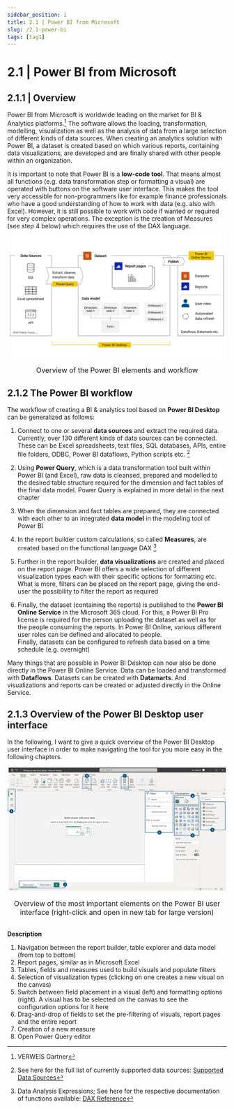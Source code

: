 ```yaml
---
sidebar_position: 1
title: 2.1 | Power BI from Microsoft
slug: /2.1-power-bi
tags: [tag1]
---
```


# 2.1 | Power BI from Microsoft

## 2.1.1 | Overview

Power BI from Microsoft is worldwide leading on the market for BI & Analytics platforms.[^1] The software allows the loading, transformation, modelling, visualization as well as the analysis of data from a large selection of different kinds of data sources. When creating an analytics solution with Power BI, a dataset is created based on which various reports, containing data visualizations, are developed and are finally shared with other people within an organization.

It is important to note that Power BI is a **low-code tool**. That means almost all functions (e.g. data transformation step or formatting a visual) are operated with buttons on the software user interface. This makes the tool very accessible for non-programmers like for example finance professionals who have a good understanding of how to work with data (e.g. also with Excel). However, it is still possible to work with code if wanted or required for very complex operations. The exception is the creation of Measures (see step 4 below) which requires the use of the DAX language.

![Power BI Overview](/img/img_book_02-1.png)
<div align="center"><font size= "3">Overview of the Power BI elements and workflow</font></div>

## 2.1.2 The Power BI workflow

The workflow of creating a BI & analytics tool based on **Power BI Desktop** can be generalized as follows:

1. Connect to one or several **data sources** and extract the required data. Currently, over 130 different kinds of data sources can be connected. These can be Excel spreadsheets, text files, SQL databases, APIs, entire file folders, ODBC, Power BI dataflows, Python scripts etc. [^2]

2. Using **Power Query**, which is a data transformation tool built within Power BI (and Excel), raw data is cleansed, prepared and modelled to the desired table structure required for the dimension and fact tables of the final data model. Power Query is explained in more detail in the next chapter

3. When the dimension and fact tables are prepared, they are connected with each other to an integrated **data model** in the modeling tool of Power BI

4. In the report builder custom calculations, so called **Measures**, are created based on the functional language DAX [^3]

5. Further in the report builder, **data visualizations** are created and placed on the report page. Power BI offers a wide selection of different visualization types each with their specific options for formatting etc. What is more, filters can be placed on the report page, giving the end-user the possibility to filter the report as required

6. Finally, the dataset (containing the reports) is published to the **Power BI Online Service** in the Microsoft 365 cloud. For this, a Power BI Pro license is required for the person uploading the dataset as well as for the people consuming the reports. In Power BI Online, various different user roles can be defined and allocated to people. <br/>
Finally, datasets can be configured to refresh data based on a time schedule (e.g. overnight)

Many things that are possible in Power BI Desktop can now also be done directly in the Power BI Online Service. Data can be loaded and transformed with **Dataflows**. Datasets can be created with **Datamarts**. And visualizations and reports can be created or adjusted directly in the Online Service.

## 2.1.3 Overview of the Power BI Desktop user interface

In the following, I want to give a quick overview of the Power BI Desktop user interface in order to make navigating the tool for you more easy in the following chapters.

![Power BI User Interface](/img/img_book_02-2.png)
<div align="center"><font size= "3">Overview of the most important elements on the Power BI user interface (right-click and open in new tab for large version)</font></div>
<br/>

**Description**
1. Navigation between the report builder, table explorer and data model (from top to bottom)
2. Report pages, similar as in Microsoft Excel
3. Tables, fields and measures used to build visuals and populate filters
4. Selection of visualization types (clicking on one creates a new visual on the canvas)
5. Switch between field placement in a visual (left) and formatting options (right). A visual has to be selected on the canvas to see the configuration options for it here
6. Drag-and-drop of fields to set the pre-filtering of visuals, report pages and the entire report
7. Creation of a new measure
8. Open Power Query editor


[^1]: VERWEIS Gartner
[^2]: See here for the full list of currently supported data sources: [<ins>Supported Data Sources</ins>](https://learn.microsoft.com/en-us/power-bi/connect-data/power-bi-data-sources)
[^3]: Data Analysis Expressions; See here for the respective documentation of functions available: [<ins>DAX Reference</ins>](https://learn.microsoft.com/en-us/dax/dax-function-reference)